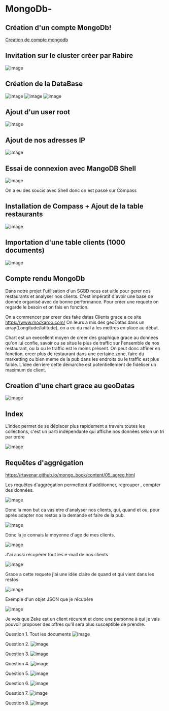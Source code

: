 # MongoDb-


## Création d'un compte MongoDb!
[Creation de compte mongodb](https://user-images.githubusercontent.com/47184542/149176268-32e4594b-86f4-4344-b53c-7acf54d84ba3.png)

## Invitation sur le cluster créer par Rabire 
![image](https://user-images.githubusercontent.com/47184542/148751699-f300010c-4cbe-4bbc-8d5f-9bb78bd491e1.png)

## Création de la DataBase 
![image](https://user-images.githubusercontent.com/47184542/148751982-97f32eb7-98e6-4d81-a06b-68cb74dc2701.png)
![image](https://user-images.githubusercontent.com/47184542/148752731-201804c3-333f-42c0-9a65-562f6198aad0.png)
![image](https://user-images.githubusercontent.com/47184542/148752833-62ae3751-c605-419a-8a20-7304bf807290.png)

## Ajout d'un user root
![image](https://user-images.githubusercontent.com/47184542/148753384-6236cdb1-b924-480f-b6c8-c91e3b8a4ee2.png)

## Ajout de nos adresses IP
![image](https://user-images.githubusercontent.com/47184542/148753256-98541fd0-aa8c-4dd6-9e56-bbe91830a344.png)

## Essai de connexion avec MangoDB Shell
![image](https://user-images.githubusercontent.com/47184542/149177239-06bb338e-a55c-4ee3-b9e9-a7f5e5fa78a5.png)

On a eu des soucis avec Shell donc on est passé sur Compass

## Installation de Compass + Ajout de la table restaurants
![image](https://user-images.githubusercontent.com/47184542/148757618-515efc70-fed2-4500-86a5-72d9ae827b7e.png)

## Importation d'une table clients (1000 documents)
![image](https://user-images.githubusercontent.com/47184542/149178218-ec38ee6d-7134-4713-ad35-5987796125af.png)



## Compte rendu MongoDb

Dans notre projet l'utilisation d'un SGBD nous est uitle pour gerer nos restaurants et analyser nos clients.
C'est impératif d'avoir une base de donnée organisé avec de bonne performance. 
Pour créer une requete on regarde le besoin et on fais en fonction.

On a commencer par creer des fake datas Clients grace a ce site 
https://www.mockaroo.com/
On leurs a mis des geoDatas dans un array(Longitude/latitude), on a eu du mal a les mettres en place au début.

Chart est un execellent moyen de creer des graphique grace au donnees qu'on lui confie, savoir ou se situe le plus de traffic sur l'ensemble de nos restaurant, ou la ou le traffic est le moins présent. On peut donc affiner en fonction, creer plus de restaurant dans une certaine zone, faire du marketting ou bien meme de la pub dans les endroits ou le traffic est plus faible. L'idée derriere cette démarche est potentiellement de fidéliser un maximum de client. 

## Creation d'une chart grace au geoDatas 
![image](https://user-images.githubusercontent.com/47184542/148927876-7539b341-8f32-4c3e-80fc-622bebe473d3.png)

## Index 

L'index permet de se déplacer plus rapidement a travers toutes les collections, c'est un parti indépendante qui affiche nos données selon un tri par ordre

![image](https://user-images.githubusercontent.com/47184542/149181846-d3c866a2-ed50-42bb-81e9-3593d983375b.png)

## Requêtes d'aggrégation 

https://rtavenar.github.io/mongo_book/content/05_agreg.html

Les requêtes d'aggrégation permettent d'additionner, regrouper , compter des données. 

![image](https://user-images.githubusercontent.com/47184542/149180990-3e6e78ae-0d0a-4f3a-93a3-0ebf59c07f90.png)

Donc la mon but ca vas etre d'analyser nos clients, qui, quand et ou, pour après adapter nos restos a la demande et faire de la pub.

![image](https://user-images.githubusercontent.com/47184542/149344671-44ed33e0-77b0-4a6b-91d2-2e5c3501c744.png)

Donc la je connais la moyenne d'age de mes clients.

![image](https://user-images.githubusercontent.com/47184542/149344771-89294d63-82c3-46ad-95dc-7d907ef3a2a0.png)

J'ai aussi récupérer tout les e-mail de nos clients 

![image](https://user-images.githubusercontent.com/47184542/149344899-f0747e99-a2ff-4cde-99af-9714fee5c6b5.png)

Grace a cette requete j'ai une idée claire de quand et qui vient dans les restos 

![image](https://user-images.githubusercontent.com/47184542/149341194-8b7733a8-e326-4c57-87e8-5219d930eb70.png)

Exemple d'un objet JSON que je récupère 

![image](https://user-images.githubusercontent.com/47184542/149343615-184b0cce-b78e-48e6-9598-0c1a790f7fdc.png)

Je vois que Zeke est un client récurent et donc une personne à qui je vais pouvoir proposer des offres qu'il sera plus susceptible de prendre.



Question 1. Tout les documents
![image](https://user-images.githubusercontent.com/47184542/148758306-5bbb1029-47fe-4840-bede-c9ccd45aaf52.png)

Question 2. 
![image](https://user-images.githubusercontent.com/47184542/148758947-bd3d8f22-fecd-4208-b16a-b2c1c14e1c7f.png)

Question 3.
![image](https://user-images.githubusercontent.com/47184542/148759042-88b504c0-dd6b-4fe7-9948-e941f0887b30.png)

Question 4. 
![image](https://user-images.githubusercontent.com/47184542/148759738-4fa8236c-65f5-4fd6-9ca1-1191d9094a27.png)

Question 5. 
![image](https://user-images.githubusercontent.com/47184542/148759845-a54df9b3-79bd-46cd-9736-5cdffe8376d3.png)

Question 6. 
![image](https://user-images.githubusercontent.com/47184542/148760973-ee420fff-1e94-4ab0-aad8-a9b0b4eb4455.png)

Question 7. 
![image](https://user-images.githubusercontent.com/47184542/148761168-ce499bb6-49f2-4878-85ae-f5d83c3374b0.png)

Question 8.
![image](https://user-images.githubusercontent.com/47184542/148761709-478d9e6a-4084-41cd-a855-238efe3e1bf3.png)




